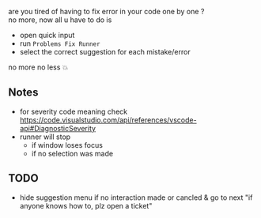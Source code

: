 are you tired of having to fix error in your code one by one ?<br>
no more, now all u have to do is

- open quick input
- run `Problems Fix Runner`
- select the correct suggestion for each mistake/error

no more no less 💥

## Notes

- for severity code meaning check https://code.visualstudio.com/api/references/vscode-api#DiagnosticSeverity
- runner will stop
    - if window loses focus
    - if no selection was made

## TODO

- hide suggestion menu if no interaction made or cancled & go to next "if anyone knows how to, plz open a ticket"
